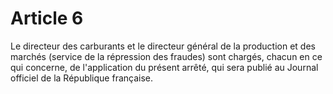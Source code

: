 # Article 6

Le directeur des carburants et le directeur général de la production et des marchés (service de la répression des fraudes) sont chargés, chacun en ce qui concerne, de l'application du présent arrêté, qui sera publié au Journal officiel de la République française.
